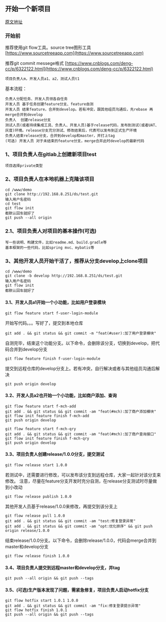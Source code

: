 ## 开始一个新项目
[原文地址](https://github.com/penghcn/demo/blob/master/git/getstart.md)
### 开始前
推荐使用git flow工具。source tree图形工具 [https://www.sourcetreeapp.com](https://www.sourcetreeapp.com)

推荐git commit messege格式 [https://www.cnblogs.com/deng-cc/p/6322122.html](https://www.cnblogs.com/deng-cc/p/6322122.html)
    
    项目负责人m，开发人员a1、a2，测试人员t1

基本流程：

    负责人分配任务、开发人员领各自任务
    开发人员 基于任务创建feature分支、feature自测
    开发人员 结束feature，合并到develop。若有冲突，跟其他组员沟通后，先rebase 再merge合并到develop
    负责人  创建release分支
    测试人员(或者持续集成工具、负责人、开发人员)基于release代码，发布到测试(或者UAT、灰度)环境。release分支充分测试、修改结束后，代表可以发布到正式生产环境
    负责人结束release分支，合并到develop和master，并打上tag
    (可选) 开发人员 对于未结束的feature分支，merge合并此时develop的最新代码

### 1、项目负责人在gitlab上创建新项目test
    项目选择private类型
### 2、项目负责人在本地机器上克隆该项目
    cd /www/demo
    git clone http://192.168.8.251/ds/test.git
    输入用户名密码
    cd test
    git flow init
    都默认回车就好了
    git push --all origin
### 2.1、项目负责人对项目的基本操作(可选)
    写一些说明、构建文件，比如readme.md、build.gradle等
    基本框架的一些代码，比如spring mvc、mybatis等

### 3、其他开发人员开始干活了，推荐从分支develop上clone项目
    cd /www/demo
    git clone -b develop http://192.168.8.251/ds/test.git
    输入用户名密码
    git flow init
    都默认回车就好了

#### 3.1、开发人员a1开始一个小功能，比如用户登录模块
    git flow feature start f-user-login-module

开始写代码。。。写好了，提交到本地仓库
    
    git add . && git status && git commit -m "feat(#user):加了用户登录模块"
自测完毕，结束这个功能分支。以下命令，会删除该分支，切换到develop，把代码合并到develop分支
    
    git flow feature finish f-user-login-module
提交到远程仓库的develop分支上。若有冲突，自行解决或者与其他组员沟通后解决

    git push origin develop

#### 3.2、开发人员a2也开始一个小功能，比如商户添加、查询
    git flow feature start f-mch-add
    git add . && git status && git commit -am "feat(#mch):加了商户添加模块"
    git flow init feature finish f-mch-add
    git push origin develop

    git flow feature start f-mch-qry
    git add . && git status && git commit -am "feat(#mch):加了商户查询接口"
    git flow init feature finish f-mch-qry
    git push origin develop

#### 3.3、项目负责人创建release/1.0.0分支，提交测试
    git flow release start 1.0.0
若测试中，还需要进行修改，可以发布该分支到远程仓库，大家一起针对该分支来修改。
注意，尽量在feature分支开发时充分自测，在release分支测试时尽量做到小改动

    git flow release publish 1.0.0

其他开发人员基于release/1.0.0来修改，再提交到该分支上

    git flow release pull 1.0.0
    git add . && git status && git commit -am "test:修复登录异常" 
    git add . && git status && git commit -am "opt:优化排序" && git push origin release/1.0.0

结束release/1.0.0分支。以下命令，会删除release/1.0.0，代码会merge合并到master和develop分支

    git flow release finish 1.0.0
#### 3.4、项目负责人提交到远程master和develop分支，并tag
    git push --all origin && git push --tags
    
#### 3.5、(可选)生产版本发现了问题，需紧急修复，项目负责人启动hotfix分支
    git flow hotfix start 1.0.1 1.0.0
    git add . && git status && git commit -am "fix:修复登录提示异常" 
    git flow hotfix finish 1.0.1
    git push --all origin && git push --tags
